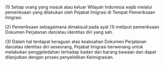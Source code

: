 (1) Setiap orang yang masuk atau keluar Wilayah Indonesia wajib melalui pemeriksaan yang dilakukan oleh Pejabat Imigrasi di Tempat Pemeriksaan Imigrasi.

(2) Pemeriksaan sebagaimana dimaksud pada ayat (1) meliputi pemeriksaan Dokumen Perjalanan dan/atau identitas diri yang sah.

(3) Dalam hal terdapat keraguan atas keabsahan Dokumen Perjalanan dan/atau identitas diri seseorang, Pejabat Imigrasi berwenang untuk melakukan penggeledahan terhadap badan dan barang bawaan dan dapat dilanjutkan dengan proses penyelidikan Keimigrasian.